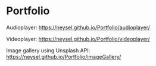 # Portfolio

Audioplayer: https://neysel.github.io/Portfolio/audioplayer/ 

Videoplayer: https://neysel.github.io/Portfolio/videoplayer/ 

Image gallery using Unsplash API: https://neysel.github.io/Portfolio/imageGallery/ 
